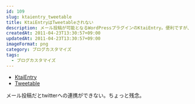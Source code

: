 ```yaml
---
id: 109
slug: ktaientry_tweetable
title: KtaiEntryはTweetableされない
description: メール投稿が可能となるWordPressプラグインのKtaiEntry。便利ですが、どうやらTweetableの自動つぶやきは拾ってくれないよう。
createdAt: 2011-04-23T13:30:57+09:00
updatedAt: 2011-04-23T13:30:57+09:00
imageFormat: png
category: ブログカスタマイズ
tags:
  - ブログカスタマイズ
---
```

  
  * [KtaiEntry][1]
  * [Tweetable][2]

メール投稿だとtwitterへの連携ができない。ちょっと残念。

 [1]: http://wppluginsj.sourceforge.jp/ktai_entry/
 [2]: http://wordpress.org/extend/plugins/tweetable/